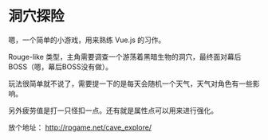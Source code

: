# 洞穴探险

嗯，一个简单的小游戏，用来熟练 Vue.js 的习作。

Rouge-like 类型，主角需要调查一个游荡着黑暗生物的洞穴，最终面对幕后BOSS（嗯，幕后BOSS没有做）。

玩法很简单就不说了，需要提一下的是每天会随机一个天气，天气对角色有一些影响。

另外疲劳值是打一只怪扣一点。还有就是属性点可以用来进行强化。

放个地址：
http://rpgame.net/cave_explore/
